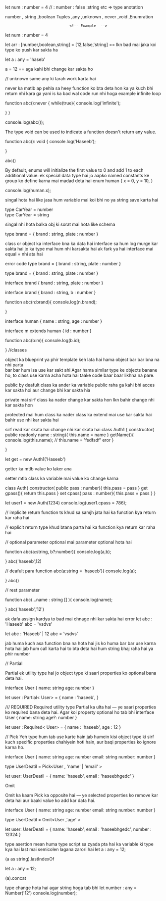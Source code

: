 <!-- Topic 1 -->

let num : number = 4 // : number : false :string etc => type anotation 

<!-- // Basic type  -->
number , string ,boolean 
Tuples ,any ,unknown , never ,void ,Enumration




                                 <!-- Example  -->


<!-- number , string ,boolean  -->
let num : number = 4 


<!-- Tuples  => : [number,boolean,string] -->
let arr : [number,boolean,string] = [12,false,'string] == lkn bad mai jaka koi type ko push kar sakta ha 

<!-- // Any  -->
let a : any = 'haseb'

a = 12 == aga kahi bhi change kar sakta ho 

<!-- unknown  -->
// unknown same any ki tarah work karta hai 


<!-- never -->
 never ka matlb ap pehla sa heey function ko bta deta hon ka ya kuch bhi return nhi kara ga yani is ka bad wal code run nhi hoga example infinite loop 

 function abc():never {
while(true){
    console.log('infinite');
    
}
}

console.log(abc());

<!-- void  -->
The type void can be used to indicate a function doesn't return any value.

function abc(): void {
  console.log('Haseeb');
   
}

abc()

<!-- Enumration enum -->
 
By default, enums will initialize the first value to 0 and add 1 to each additional value:
ek special data type hai jo aapko named constants ke group ko define karna mai madad deta hai 
enum human {
    x = 0,
    y = 10,
}

console.log(human.x);


<!-- Topic 2 -->

<!-- primitive type aliases   -->

singal hota hai like jasa hum variable mai koi bhi no ya string save karta hai 

type CarYear = number  
type CarYear = string  


<!-- object type aliases -->

singal nhi hota balka obj ki sorat mai hota like schema 

 type brand = {
     brand : string,
     plate : number
 }



<!-- interface  -->
class or object ka interface bna ka data hai 
interface sa hum log murge kar sakta hai jo ka type mai hum nhi karsakta hai 
ak fark ya hai interface mai equal = nhi ata hai 
<!-- example -->
error code 
type brand = {
    brand : string,
    plate : number
}

type brand = {
    brand : string,
    plate : number
}


<!-- correct code  -->
interface brand  {
    brand : string,
    plate : number
}

interface brand  {
    brand : string,
    b : number
}

function abc(n:brand){
    console.log(n.brand);
    
}

<!-- interface extend karna sa bhi murge hojata hai  -->

interface human {
    name : string,
    age : number
}

interface m extends human {
    id : number
}


function abc(b:m){
console.log(b.id);

}
                      //classes 

object  ka blueprint ya phir template keh lata hai 
hama object bar bar bna na nhi parta                     
bar bar hum isa use kar sakt ahi 
Agar hama similar type ke objects banane ho, to class use karna acha hota hai taake code baar baar likhna na pare.

<!-- class publick private protected -->

public by deafult class ka ander ka variable public raha ga kahi bhi acces kar sakta hoi aur change bhi kar sakta hia

private mai sirf class ka nader change kar sakta hon lkn bahir change nhi kar sakta hon 

protected mai hum class ka nader class ka extend mai use kar sakta hai bahir use nhi kar sakta hai 



<!-- readonly  -->

sirf read kar skata hai change nhi kar skata hai 
class Auth1 {
constructor( public readonly name : string){
    this.name = name 
}
getName(){
    console.log(this.name);
//    this.name = 'fsdfsdf'  eror 
}

}

let get  = new Auth1('Haseeb')


<!-- Getters and setters -->

<!-- Getter -->
getter ka mtlb value ko laker ana 
<!-- setter -->
setter mtlb class ka variable mai value ko change  karna  

class Auth{
    constructor( public pass : number){
      this.pass = pass
    }
    get gpass(){
        return this.pass
    }
    set cpass( pass : number){
        this.pass = pass
    }
}

let user1 = new Auth(1234)
console.log(user1.cpass = 786);


// implicite return  function 
ts khud sa samjh jata hai  ka function kya return kar raha hai 

// explicit return type 
khud btana parta hai ka function kya return kar raha hai 

// optional parameter 
optional mai parameter optional hota hai 

function abc(a:string, b?:number){
    console.log(a,b);
    
 }
 abc('haseeb',12)

// deafult para 
function abc(a:string = 'haseeb'){
    console.log(a);
    
 }
 abc()


 // rest parameter 

 function abc(...name : string [] ){
    console.log(name);
    
 }
 abc('haseeb','12')


 <!-- literals string  number and bolean -->
  ak dafa assign kardya to bad mai chnage nhi kar sakta hai 
                     error 
  let abc : 'Haseeb'
  abc = 'vsdvs'

  let abc : 'Haseeb' | 12
  abc = 'vsdvs'

<!-- Generics  -->

jab huma kuch asa function bna na hota hai jis ko huma bar bar use karna hota hai 
jab hum call karta hai to bta deta hai hum string bhaj raha hai ya phir number 


<!-- Utility Types -->

//  Partial

Partial ek utility type hai jo object type ki saari properties ko optional bana deta hai.

interface User {
    name: string 
    age: number
}


let user : Partial< User> = {
    name : 'haseeb',
}


/// REQUIRED 
Required utility type Partial ka ulta hai — ye saari properties ko required bana deta hai. Agar koi property optional ho tab bhi 
interface User {
    name: string 
    age?: number
}


let user : Required< User> = {
    name : 'haseeb',
    age : 12
}



// Pick
Yeh type hum tab use karte hain jab humein kisi object type ki sirf kuch specific properties chahiyein hoti hain, aur baqi properties ko ignore karna ho.



interface User {
    name: string
    age: number
    email: string
    number: number
}

type UserDeatil = Pick<User , 'name' | 'email' >

let user: UserDeatil = {
    name: 'haseeb',
    email : 'haseebhgedc'
}




Omit

Omit ka kaam Pick ka opposite hai — ye selected properties ko remove kar deta hai   aur baaki value ko add kar data hai.

interface User {
    name: string
    age: number
    email: string
    number: number
}

type UserDeatil = Omit<User ,'age' >

let user: UserDeatil = {
    name: 'haseeb',
    email : 'haseebhgedc',
    number : 12324
}


<!-- Assertion type -->

type asertion mean huma type script sa zyada pta hai ka variable ki type kya hai last mai semicolen lagana zarori hai 
let a : any = 12;

(a as string).lastIndexOf


let a : any = 12;

(<string>a).concat


<!-- type casting -->

type change hota hai agar string hoga tab bhi 
let number : any = Number('12')
console.log(number);  

